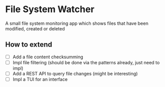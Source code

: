 # File System Watcher

A small file system monitoring app which shows files that have been modified, created or deleted

## How to extend

- [ ] Add a file content checksumming
- [ ] Impl file filtering (should be done via the patterns already, just need to impl)
- [ ] Add a REST API to query file changes (might be interesting)
- [ ] Impl a TUI for an interface
